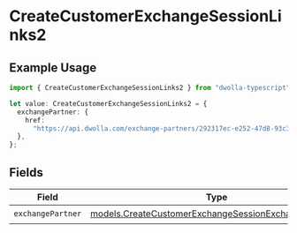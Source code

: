 # CreateCustomerExchangeSessionLinks2

## Example Usage

```typescript
import { CreateCustomerExchangeSessionLinks2 } from "dwolla-typescript";

let value: CreateCustomerExchangeSessionLinks2 = {
  exchangePartner: {
    href:
      "https://api.dwolla.com/exchange-partners/292317ec-e252-47d8-93c3-2d128e037aa4",
  },
};
```

## Fields

| Field                                                                                                              | Type                                                                                                               | Required                                                                                                           | Description                                                                                                        |
| ------------------------------------------------------------------------------------------------------------------ | ------------------------------------------------------------------------------------------------------------------ | ------------------------------------------------------------------------------------------------------------------ | ------------------------------------------------------------------------------------------------------------------ |
| `exchangePartner`                                                                                                  | [models.CreateCustomerExchangeSessionExchangePartner2](../models/createcustomerexchangesessionexchangepartner2.md) | :heavy_check_mark:                                                                                                 | N/A                                                                                                                |
